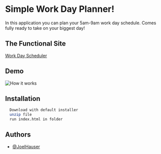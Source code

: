 
# Simple Work Day Planner!
In this application you can plan your 5am-9am work day schedule. Comes fully ready to take on your biggest day! 


## The Functional Site

[Work Day Scheduler](https://joelhauser.github.io/Daily-Planner/)


## Demo

![How it works](https://github.com/JoelHauser/Daily-Planner/blob/main/demo/Untitled_%20Mar%2010%2C%202022%205_13%20PM.gif)


## Installation



```bash
  Download with default installer
  unzip file
  run index.html in folder
```
    
## Authors

- [@JoelHauser](https://www.github.com/JoelHauser)

